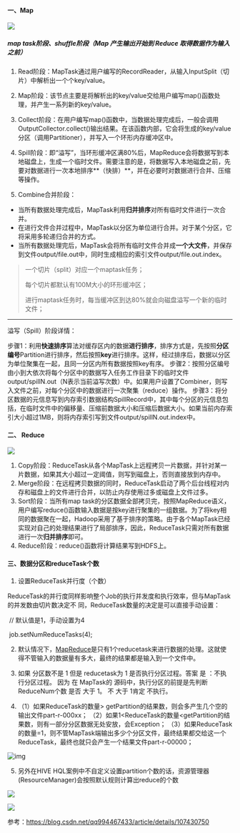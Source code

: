 #### 一、Map

<img src="https://www.upload.xhxing.cn/typora/image-20221212111628341.png"  />

##### map task阶段、shuffle阶段（Map 产生输出开始到 Reduce 取得数据作为输入之前）

1. Read阶段：MapTask通过用户编写的RecordReader，从输入InputSplit（切片）中解析出一个个key/value。

2. Map阶段：该节点主要是将解析出的key/value交给用户编写map()函数处理，并产生一系列新的key/value。

3. Collect阶段：在用户编写map()函数中，当数据处理完成后，一般会调用OutputCollector.collect()输出结果。在该函数内部，它会将生成的key/value分区（调用Partitioner），并写入一个环形内存缓冲区中。

4. Spill阶段：即“溢写”，当环形缓冲区满80%后，MapReduce会将数据写到本地磁盘上，生成一个临时文件。需要注意的是，将数据写入本地磁盘之前，先要对数据进行一次本地排序**（快排）**，并在必要时对数据进行合并、压缩等操作。

5. Combine合并阶段：

* 当所有数据处理完成后，MapTask利用**归并排序**对所有临时文件进行一次合并。
 * 在进行文件合并过程中，MapTask以分区为单位进行合并。对于某个分区，它将采用多轮递归合并的方式。
 * 当所有数据处理完后，MapTask会将所有临时文件合并成**一个大文件**，并保存到文件output/file.out中，同时生成相应的索引文件output/file.out.index。

> 一个切片（split）对应一个maptask任务；
>
> 每个切片都默认有100M大小的环形缓冲区；
>
> 进行maptask任务时，每当缓冲区到达80%就会向磁盘溢写一个新的临时文件；

---

溢写（Spill）阶段详情：

步骤1：利用**快速排序**算法对缓存区内的数据**进行排序**，排序方式是，先按照**分区编号**Partition进行排序，然后按照**key**进行排序。这样，经过排序后，数据以分区为单位聚集在一起，且同一分区内所有数据按照key有序。
步骤2：按照分区编号由小到大依次将每个分区中的数据写入任务工作目录下的临时文件output/spillN.out（N表示当前溢写次数）中。如果用户设置了Combiner，则写入文件之前，对每个分区中的数据进行一次聚集（reduce）操作。
步骤3：将分区数据的元信息写到内存索引数据结构SpillRecord中，其中每个分区的元信息包括，在临时文件中的偏移量、压缩前数据大小和压缩后数据大小。如果当前内存索引大小超过1MB，则将内存索引写到文件output/spillN.out.index中。

#### 二、 Reduce

<img src="https://www.upload.xhxing.cn/typora/image-111.png"  />

1. Copy阶段：ReduceTask从各个MapTask上远程拷贝一片数据，并针对某一片数据，如果其大小超过一定阈值，则写到磁盘上，否则直接放到内存中。
2. Merge阶段：在远程拷贝数据的同时，ReduceTask启动了两个后台线程对内存和磁盘上的文件进行合并，以防止内存使用过多或磁盘上文件过多。
3. Sort阶段：当所有map task的分区数据全部拷贝完，按照MapReduce语义，用户编写reduce()函数输入数据是按key进行聚集的一组数据。为了将key相同的数据聚在一起，Hadoop采用了基于排序的策略。由于各个MapTask已经实现对自己的处理结果进行了局部排序，因此，ReduceTask只需对所有数据进行一次**归并排序**即可。
4. Reduce阶段：reduce()函数将计算结果写到HDFS上。

#### 三、数据分区和reduceTask个数

1. 设置ReduceTask并行度（个数）

​		ReduceTask的并行度同样影响整个Job的执行并发度和执行效率，但与MapTask的并发数由切片数决定不		同，ReduceTask数量的决定是可以直接手动设置：

​		// 默认值是1，手动设置为4

​		job.setNumReduceTasks(4);

2. 默认情况下，[MapReduce](https://so.csdn.net/so/search?q=MapReduce&spm=1001.2101.3001.7020)是只有1个reducetask来进行数据的处理。这就使得不管输入的数据量有多大，最终的结果都是输入到一个文件中。

3. 如果 分区数不是 1 但是 reducetask为 1 是否执行分区过程。答案 是 ：不执行分区过程。
   因为 在 MapTask的 源码中，执行分区的前提是先判断 ReduceNum个数 是否 大于 1。 不 大于
   1肯定 不执行。

4. （1）如果ReduceTask的数量> getPartition的结果数，则会多产生几个空的输出文件part-r-000xx；
   （2）如果1<ReduceTask的数量<getPartition的结果数，则有一部分分区数据无处安放，会Exception；
   （3）如果ReduceTask的数量=1，则不管MapTask端输出多少个分区文件，最终结果都交给这一个
            ReduceTask，最终也就只会产生一个结果文件part-r-00000；

![img](https://img-blog.csdnimg.cn/20200913121430317.png?x-oss-process=image/watermark,type_ZmFuZ3poZW5naGVpdGk,shadow_10,text_aHR0cHM6Ly9ibG9nLmNzZG4ubmV0L3UwMTExMTAzMDE=,size_16,color_FFFFFF,t_70)

5. 另外在HIVE HQL案例中不自定义设置partition个数的话，资源管理器(ResourceManager)会按照默认规则计算出reduce的个数

![](http://www.upload.xhxing.cn/articles/e6d6d6ee0b30aebb25cc862c5c211466.png)

![](http://www.upload.xhxing.cn/articles/bb3304d694b0bf0411d9380764a8e556.png)

参考：https://blog.csdn.net/qq994467433/article/details/107430750
